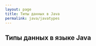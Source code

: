 ```yaml
---
layout: page
title: Типы данных в Java 
permalink: java/javatypes
---
```



## Типы данных в языке Java

